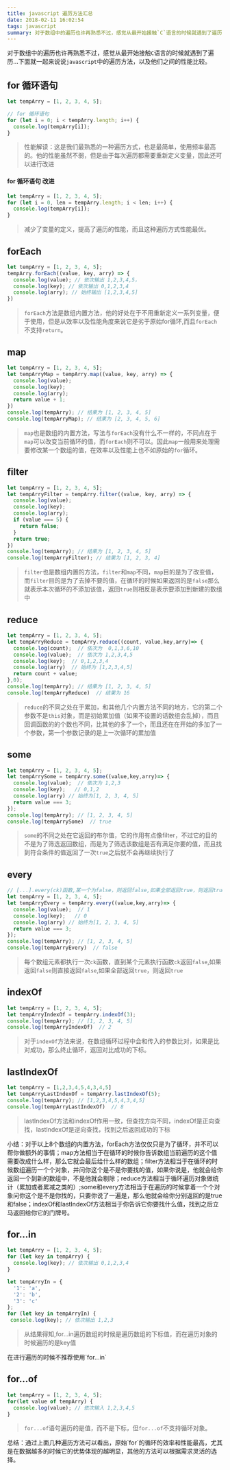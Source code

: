 ```yaml
---
title: javascript 遍历方法汇总
date: 2018-02-11 16:02:54
tags: javascript
summary: 对于数组中的遍历也许再熟悉不过，感觉从最开始接触`C`语言的时候就遇到了遍历...下面就一起来说说`javascript`中的遍历方法，以及他们之间的性能比较。
---
```

对于数组中的遍历也许再熟悉不过，感觉从最开始接触`C`语言的时候就遇到了遍历...下面就一起来说说`javascript`中的遍历方法，以及他们之间的性能比较。
## for 循环语句
``` javascript
let tempArry = [1, 2, 3, 4, 5];

// for 循环语句
for (let i = 0; i < tempArry.length; i++) {
  console.log(tempArry[i]);
}
```
> 性能解读：这是我们最熟悉的一种遍历方式，也是最简单，使用频率最高的。他的性能虽然不弱，但是由于每次遍历都需要重新定义变量，因此还可以进行改进

####  for 循环语句 改进
``` javascript
let tempArry = [1, 2, 3, 4, 5];
for (let i = 0, len = tempArry.length; i < len; i++) {
  console.log(tempArry[i]);
}
```
> 减少了变量的定义，提高了遍历的性能，而且这种遍历方式性能最优。

## forEach
``` javascript
let tempArry = [1, 2, 3, 4, 5];
tempArry.forEach((value, key, arry) => {
  console.log(value); // 依次输出 1,2,3,4,5，
  console.log(key); // 依次输出 0,1,2,3,4
  console.log(arry); // 始终输出 [1,2,3,4,5]
})
```
> `forEach`方法是数组内置方法，他的好处在于不用重新定义一系列变量，便于使用，但是从效率以及性能角度来说它是劣于原始for循环,而且`forEach`不支持`return`。

## map
``` javascript
let tempArry = [1, 2, 3, 4, 5];
let tempArryMap = tempArry.map((value, key, arry) => {
  console.log(value);
  console.log(key);
  console.log(arry);
  return value + 1;
})
console.log(tempArry); // 结果为 [1, 2, 3, 4, 5]
console.log(tempArryMap); // 结果为 [2, 3, 4, 5, 6]
```
> `map`也是数组的内置方法，写法与`forEach`没有什么不一样的，不同点在于`map`可以改变当前循环的值，而`forEach`则不可以。因此`map`一般用来处理需要修改某一个数组的值，在效率以及性能上也不如原始的`for`循环。

## filter
``` javascript
let tempArry = [1, 2, 3, 4, 5];
let tempArryFilter = tempArry.filter((value, key, arry) => {
  console.log(value);
  console.log(key);
  console.log(arry);
  if (value === 5) {
    return false;
  }
  return true;
})
console.log(tempArry); // 结果为 [1, 2, 3, 4, 5]
console.log(tempArryFilter); // 结果为 [1, 2, 3, 4]
```
> `filter`也是数组内置的方法，`filter`和`map`不同，`map`目的是为了改变值，而`filter`目的是为了去掉不要的值，在循环的时候如果返回的是`false`那么就表示本次循环的不添加该值，返回`true`则相反是表示要添加到新建的数组中

## reduce
``` javascript
let tempArry = [1, 2, 3, 4, 5];
let tempArryReduce = tempArry.reduce((count, value,key,arry)=> {
  console.log(count);  // 依次为  0,1,3,6,10
  console.log(value);  // 依次为 1,2,3,4,5
  console.log(key);  // 0,1,2,3,4
  console.log(arry)  // 始终为 [1,2,3,4,5]
  return count + value;
},0);
console.log(tempArry); // 结果为 [1, 2, 3, 4, 5]
console.log(tempArryReduce)  // 结果为 16
```
> `reduce`的不同之处在于累加，和其他几个内置方法不同的地方，它的第二个参数不是`this`对象，而是初始累加值（如果不设置的话数组会乱掉），而且回调函数的的个数也不同，比其他的多了一个，而且还在在开始的多加了一个参数，第一个参数记录的是上一次循环的累加值

## some
``` javascript
let tempArry = [1, 2, 3, 4, 5];
let tempArrySome = tempArry.some((value,key,arry)=> {  
  console.log(value);  // 依次为 1,2,3 
  console.log(key);   // 0,1,2
  console.log(arry) // 始终为[1, 2, 3, 4, 5]
  return value === 3;
});
console.log(tempArry); // [1, 2, 3, 4, 5]
console.log(tempArrySome)  // true
```
> `some`的不同之处在它返回的布尔值，它的作用有点像filter，不过它的目的不是为了筛选返回数组，而是为了筛选该数组是否有满足你要的值，而且找到符合条件的值返回了一次`true`之后就不会再继续执行了

## every
``` javascript
// [...].every(ck)函数,某一个为false，则返回false,如果全部返回true，则返回true  
let tempArry = [1, 2, 3, 4, 5];
let tempArryEvery = tempArry.every((value,key,arry)=> {  
  console.log(value);  // 1
  console.log(key);   // 0
  console.log(arry) // 始终为[1, 2, 3, 4, 5]
  return value === 3;
});
console.log(tempArry); // [1, 2, 3, 4, 5]
console.log(tempArryEvery)  // false
```
> 每个数组元素都执行一次`ck`函数，直到某个元素执行函数`ck`返回`false`,如果返回`false`则直接返回`false`,如果全部返回`true`，则返回`true`

## indexOf
``` javascript
let tempArry = [1, 2, 3, 4, 5];
let tempArryIndexOf = tempArry.indexOf(3);
console.log(tempArry); // [1, 2, 3, 4, 5]
console.log(tempArryIndexOf)  // 2
```
> 对于`indexOf`方法来说，在数组循环过程中会和传入的参数比对，如果是比对成功，那么终止循环，返回对比成功的下标。

## lastIndexOf
``` javascript
let tempArry = [1,2,3,4,5,4,3,4,5]
let tempArryLastIndexOf = tempArry.lastIndexOf(5);
console.log(tempArry); // [1,2,3,4,5,4,3,4,5]
console.log(tempArryLastIndexOf)  // 8
```
> lastIndexOf方法和indexOf作用一致，但查找方向不同，indexOf是正向查找，lastIndexOf是逆向查找，找到之后返回成功的下标

<p class="tip">小结：对于以上8个数组的内置方法，forEach方法仅仅只是为了循环，并不可以帮你做额外的事情；map方法相当于在循环的时候你告诉数组当前遍历的这个值需要改成什么样，那么它就会最后给什么样的数组；filter方法相当于在循环的时候数组遍历一个个对象，并问你这个是不是你要找的值，如果你说是，他就会给你返回一个到新的数组中，不是他就会剔除；reduce方法相当于循环遍历对象做统计（累加或者累减之类的）;some和every方法相当于在遍历的时候拿着一个个对象问你这个是不是你找的，只要你说了一遍是，那么他就会给你分别返回的是true和false；indexOf和lastIndexOf方法相当于你告诉它你要找什么值，找到之后立马返回给你它的门牌号。</p>

## for...in
``` javascript
let tempArry = [1, 2, 3, 4, 5];
for (let key in tempArry) {
  console.log(key); // 依次输出 0,1,2,3,4
}

let tempArryIn = {
  '1': 'a',
  '2': 'b',
  '3': 'c'
};
for (let key in tempArryIn) {
 console.log(key); // 依次输出 1,2,3
```
> 从结果得知,for...in遍历数组的时候是遍历数组的下标值，而在遍历对象的时候遍历的是key值

<p class="tip">在进行遍历的时候不推荐使用`for...in`</p>

## for...of
``` javascript
let tempArry = [1, 2, 3, 4, 5];
for(let value of tempArry) {
  console.log(value); // 依次输入 1,2,3,4,5
}
```
> `for...of`语句遍历的是值，而不是下标，但`for...of`不支持循环对象。

<p class="tip">总结：通过上面几种遍历方法可以看出，原始`for`的循环的效率和性能最高，尤其是在数据越多的时候它的优势体现的越明显，其他的方法可以根据需求灵活的选择。</p>